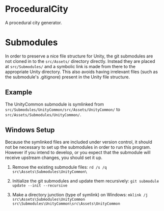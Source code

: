 # ProceduralCity
A procedural city generator.

# Submodules
In order to preserve a nice file structure for Unity, the git submodules are not cloned in to the `src/Assets/` directory directly. Instead they are placed at `src/Submodules/` and a symbolic link is made from there to the appropriate Unity directory. This also avoids having irrelevant files (such as the submodule's .gitignore) present in the Unity file structure.

## Example
The UnityCommon submodule is symlinked from `src/Submodules/UnityCommon/src/Assets/UnityCommon/` to `src/Assets/Submodules/UnityCommon/`.

## Windows Setup
Because the symlinked files are included under version control, it should not be necessary to set up the submodules in order to run this program. However if you intend to develop, or you expect that the submodule will receive upstream changes, you should set it up.

1. Remove the existing submodule files:
`rd /s /q src\Assets\Submodules\UnityCommon\`

2. Initialize the git submodules and update them recursively:
`git submodule update --init --recursive`

3. Make a directory junction (type of symlink) on Windows:
`mklink /j src\Assets\Submodules\UnityCommon src\Submodules\UnityCommon\src\Assets\UnityCommon`
